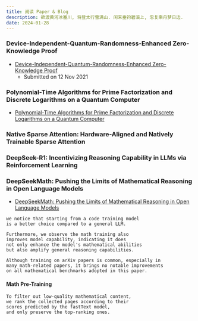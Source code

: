 ```yaml
---
title: 阅读 Paper & Blog
description: 欲渡黄河冰塞川, 将登太行雪满山. 闲来垂钓碧溪上, 忽复乘舟梦日边.
date: 2024-01-28
---
```


### Device-Independent-Quantum-Randomness-Enhanced Zero-Knowledge Proof

- [Device-Independent-Quantum-Randomness-Enhanced Zero-Knowledge Proof](https://arxiv.org/abs/2111.06717)
  - Submitted on 12 Nov 2021


### Polynomial-Time Algorithms for Prime Factorization and Discrete Logarithms on a Quantum Computer

- [Polynomial-Time Algorithms for Prime Factorization and Discrete Logarithms on a Quantum Computer](https://arxiv.org/abs/quant-ph/9508027)

### Native Sparse Attention: Hardware-Aligned and Natively Trainable Sparse Attention
### DeepSeek-R1: Incentivizing Reasoning Capability in LLMs via Reinforcement Learning

### DeepSeekMath: Pushing the Limits of Mathematical Reasoning in Open Language Models

- [DeepSeekMath: Pushing the Limits of Mathematical Reasoning in Open Language Models](https://arxiv.org/abs/2402.03300)

```
we notice that starting from a code training model
is a better choice compared to a general LLM.

Furthermore, we observe the math training also
improves model capability, indicating it does
not only enhance the model's mathematical abilities
but also amplify general reasoning capabilities.
```

```
Although training on arXiv papers is common, especially in
many math-related papers, it brings no notable improvements
on all mathematical benchmarks adopted in this paper.
```

#### Math Pre-Training

```
To filter out low-quality mathematical content,
we rank the collected pages according to their
scores predicted by the fastText model,
and only preserve the top-ranking ones.
```

